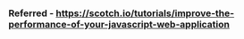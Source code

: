 ### Referred - https://scotch.io/tutorials/improve-the-performance-of-your-javascript-web-application